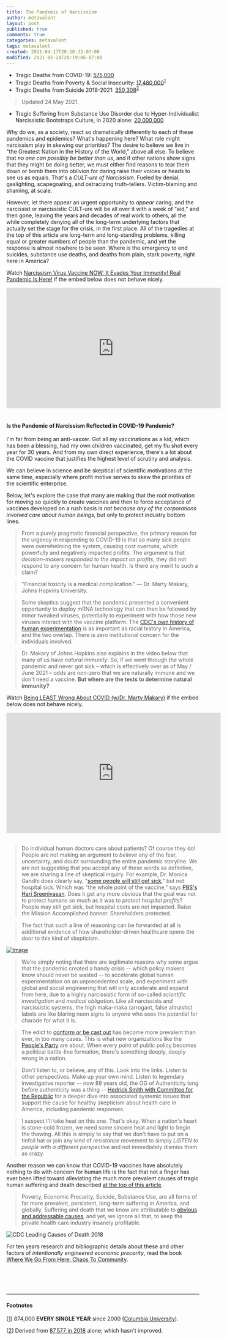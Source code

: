 ```yaml
---
title: The Pandemic of Narcissism
author: metavalent
layout: post
published: true
comments: true
categories: metavalent
tags: metavalent
created: 2021-04-17T20:18:32-07:00
modified: 2021-05-24T20:19:06-07:00
---
```


* Tragic Deaths from COVID-19: [575,000](https://www.cdc.gov/nchs/covid19/mortality-overview.htm)
* Tragic Deaths from Poverty & Social Insecurity: [17,480,000](https://web.archive.org/web/20210516225639/https://www.publichealth.columbia.edu/public-health-now/news/how-many-us-deaths-are-caused-poverty-lack-education-and-other-social-factors)<sup>[1](https://metavalent.com/metavalent/2021/05/20/Narcissism-Pandemic.html#note1)</sup> 
* Tragic Deaths from Suicide 2018-2021: [350,308](https://www.nimh.nih.gov/health/statistics/suicide#part_154968)<sup>[2](https://metavalent.com/metavalent/2021/05/20/Narcissism-Pandemic.html#note2)</sup>

> Updated 24 May 2021.

* Tragic Suffering from Substance Use Disorder due to Hyper-Individualist Narcissistic Bootstraps Culture, in 2020 alone: [20,000,000](https://youtu.be/Z5UGSfIQJsk)

Why do we, as a society, react so dramatically differently to each of these pandemics and epidemics? What's happening here? What role might narcissism play in skewing our priorities? The desire to believe we live in "the Greatest Nation in the History of the World," above all else. To believe that *no one can possibly be better than us*, and if other nations show signs that they might be doing better, we must either find reasons to tear them down or bomb them into oblivion for daring raise their voices or heads to see us as equals. That's a *CULT-ure of Narcissism*. Fueled by denial, gaslighting, scapegoating, and ostracizing truth-tellers. Victim-blaming and shaming, at scale.

However, let there appear an urgent opportunity to *appear* caring, and the narcissist or narcissistic CULT-ure will be all over it with a week of "aid," and then gone, leaving the years and decades of real work to others, all the while completely denying all of the long-term underlying factors that actually set the stage for the crisis, in the first place. All of the tragedies at the top of this article are long-term and long-standing problems, killing equal or greater numbers of people than the pandemic, and yet the response is almost nowhere to be seen. Where is the emergency to end suicides, substance use deaths, and deaths from plain, stark poverty, right here in America?

Watch [Narcissism Virus Vaccine NOW: It Evades Your Immunity! Real Pandemic Is Here!](https://youtu.be/uczI-m4Zb9o) if the embed below does not behave nicely. 

<div class="embed-container"><iframe width="560" height="315" src="https://www.youtube.com/embed/uczI-m4Zb9o" title="YouTube video player" frameborder="0" allow="accelerometer; autoplay; clipboard-write; encrypted-media; gyroscope; picture-in-picture" allowfullscreen></iframe></div>
<br />

#### Is the Pandemic of Narcissism Reflected in COVID-19 Pandemic?

I'm far from being an anti-vaxxer. Got all my vaccinations as a kid, which has been a blessing, had my own children vaccinated, get my flu shot every year for 30 years. And from my own direct experience, there's a lot about the COVID vaccine that justifies the highest level of scrutiny and analysis.

We can believe in science and be skeptical of scientific motivations at the same time, especially where profit motive serves to skew the priorities of the scientific enterprise.

Below, let's explore the case that many are making that the root motivation for moving so quickly to create vaccines and then to force acceptance of vaccines developed on a rush basis is *not because any of the corporations involved care about human beings*, but only to protect industry bottom lines.

> From a purely pragmatic financial perspective, the primary reason for the urgency in responding to COVID-19 is that so many sick people were overwhelming the system, causing cost overruns, which powerfully and negatively impacted profits. The argument is that *decision-makers responded to the impact on profits*, they did not respond to any concern for human health. Is there any merit to such a claim?

> "Financial toxicity is a medical complication." — Dr. Marty Makary, Johns Hopkins University.

> Some skeptics suggest that the pandemic presented a convenient opportunity to deploy mRNA technology that can then be followed by minor tweaked viruses, potentially to experiment with how those new viruses interact with the vaccine platform. The [CDC's own history of human experimentation](https://www.cdc.gov/tuskegee/timeline.htm) is as important as racial history in America, and the two overlap. There is zero institutional concern for the individuals involved.

> Dr. Makary of Johns Hopkins also explains in the video below that many of us have *natural immunity*. So, if we went through the whole pandemic and never got sick – which is effectively over as of May / June 2021 – odds are non-zero that we are naturally immune and we don't need a vaccine. **But where are the tests to determine natural immunity?**

Watch [Being LEAST Wrong About COVID (w/Dr. Marty Makary)](https://youtu.be/bsns1dQApOM) if the embed below does not behave nicely. 

<div class="embed-container"><iframe width="560" height="315" src="https://www.youtube.com/embed/bsns1dQApOM" title="YouTube video player" frameborder="0" allow="accelerometer; autoplay; clipboard-write; encrypted-media; gyroscope; picture-in-picture" allowfullscreen></iframe></div>
<br />

> Do individual human doctors care about patients? Of course they do! People are not making an argument to *believe* any of the fear, uncertainty, and doubt surrounding the entire pandemic storyline. We are not suggesting that you accept any of these words as definitive, we are sharing a line of skeptical inquiry. For example, Dr. Monica Gandhi does clearly say, "[some people will still get sick](https://youtu.be/tvQ3iWbfHpo?t=10m42s)," but not hospital sick. Which was "the whole point of the vaccine," says [PBS's Hari Sreenivasan](https://youtu.be/tvQ3iWbfHpo?t=10m42s). Does it get any more obvious that the goal was not to protect humans so much as it was to *protect hospital profits*? People may still get sick, but hospital costs are not impacted. Raise the Mission Accomplished banner. Shareholders protected.

> The fact that such a line of reasoning can be forwarded at all is additional evidence of how shareholder-driven healthcare opens the door to this kind of skepticism.

[![Image](/assets/images/image_picker7005425983552521537.jpg)](https://www.amazon.com/Price-We-Pay-American-Care/dp/1635574110)

> We're simply noting that there are legitimate reasons why some argue that the pandemic created a handy crisis -- which policy makers know should never be wasted -- to accelerate global human experimentation on an unprecedented scale, and experiment with global and social engineering that will only accelerate and expand from here, due to a highly narcissistic form of so-called *scientific investigation* and *medical obligation.* Like all narcissists and narcissistic systems, the high maka-maka (arrogant, false altruistic) labels are like blaring neon signs to anyone who sees the potential for charade for what it is.

> The edict to [conform or be cast out](https://www.youtube.com/watch?v=Vf8jvSPA3XQ) has become more prevalent than ever, in too many cases. This is what new organizations like the [People's Party](https://peoplesparty.org/) are about. When every point of public policy becomes a political battle-line formation, there's something deeply, deeply wrong in a nation. 

> Don't listen to, or believe, any of this. Look into the links. Listen to other perspectives. Make up your own mind. Listen to legendary investigative reporter -- now 88 years old, the OG of Authenticity long before authenticity was a thing -- [Hedrick Smith with Committee for the Republic](https://youtu.be/-58BjTUd7pY) for a deeper dive into associated systemic issues that support the cause for healthy skepticism about health care in America, including pandemic responses.

> I suspect I'll take heat on this one. That's okay. When a nation's heart is stone-cold frozen, we need some sincere heat and light to begin the thawing. All this is simply to say that we don't have to put on a tinfoil hat or join any kind of *resistance* movement to simply *LISTEN to people with a different perspective* and not immediately dismiss them as crazy.

Another reason we can know that COVID-19 vaccines have absolutely nothing to do with concern for human life is the fact that not a finger has ever been lifted toward alleviating the much more prevalent causes of tragic human suffering and death described [at the top of this article](#).

> Poverty, Economic Precarity, Suicide, Substance Use, are all forms of far more prevalent, persistent, long-term suffering in America, and globally. Suffering and death that we know are attributable to [obvious and addressable causes](https://amzn.to/2URmAjL), and yet, we ignore all that, to keep the private health care industry insanely profitable.

![CDC Leading Causes of Death 2018]({{site.baseurl}}/assets/images/CDC_leading_cause_of_death_2018_155160_3.png)

For ten years research and bibliographic details about these and other factors of *intentionally engineered economic precarity*, read the book [Where We Go From Here: Chaos To Community]( https://amzn.to/2URmAjL).
<a name="note1"></a>
<a name="note2"></a>
<span style="color:#efefef">.</span>
<br />
<br />
<br />
<br />
<br />

---
#### Footnotes

[[1](#)] 874,000 **EVERY SINGLE YEAR** since 2000 ([Columbia University](https://web.archive.org/web/20210516225639/https://www.publichealth.columbia.edu/public-health-now/news/how-many-us-deaths-are-caused-poverty-lack-education-and-other-social-factors)).

[[2](#)] Derived from [87,577 in 2018](https://www.nimh.nih.gov/health/statistics/suicide#part_154968) alone; which hasn't improved.

